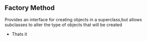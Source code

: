 ## Factory Method

Provides an interface for creating objects in a superclass,but allows subclasses to alter the type of objects that will be created

- Thats it
